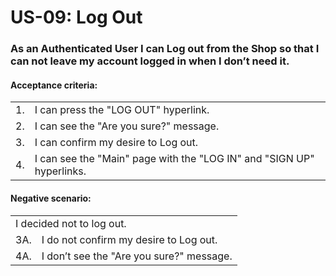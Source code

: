 # US-09:  Log Out
### As an Authenticated User I can Log out from the Shop so that I can not leave my account logged in when I don’t need it.


#### **Acceptance criteria:**

<table>
    <tr>
        <td>1.</td>
        <td>I can press the "LOG OUT" hyperlink.</td>
    </tr>
    <tr>
        <td>2.</td>
        <td>I can see the "Are you sure?" message.</td>
    </tr>
    <tr>
        <td>3.</td>
        <td>I can confirm my desire to Log out.</td>
    </tr>
    <tr>
        <td>4.</td>
        <td>I can see the "Main" page with the "LOG IN" and "SIGN UP" hyperlinks.</td>
    </tr>
</table>

#### **Negative scenario:**

<table>
    <tr>
        <td colspan="2">I decided not to log out.</td>
    </tr>
    <tr>
        <td>3A.</td>
        <td>I do not confirm my desire to Log out.</td> 
    </tr>
    <tr>
        <td>4A.</td>
        <td>I don’t see the "Are you sure?" message.</td> 
    </tr>
</table>